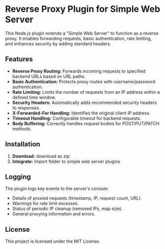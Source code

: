 # Reverse Proxy Plugin for Simple Web Server

This Node.js plugin extends a "Simple Web Server" to function as a reverse proxy. It enables forwarding requests, basic authentication, rate limiting, and enhances security by adding standard headers.


## Features

* **Reverse Proxy Routing:** Forwards incoming requests to specified backend URLs based on URL paths.
* **Basic Authentication:** Protects proxy routes with username/password authentication.
* **Rate Limiting:** Limits the number of requests from an IP address within a defined time window.
* **Security Headers:** Automatically adds recommended security headers to responses.
* **X-Forwarded-For Handling:** Identifies the original client IP address.
* **Timeout Handling:** Configurable timeout for backend requests.
* **Body Buffering:** Correctly handles request bodies for POST/PUT/PATCH methods.

## Installation

1.  **Download:** download as zip.
2.  **Integrate:** Import folder to simple web server plugins

## Logging

The plugin logs key events to the server's console:

* Details of proxied requests (timestamp, IP, request count, URL).
* Warnings for rate limit excesses.
* Status of periodic IP cleanup (removed IPs, map size).
* General proxying information and errors.


## License

This project is licensed under the MIT License.